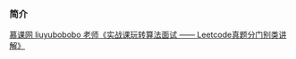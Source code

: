 ### 简介

[慕课网 liuyubobobo 老师《实战课玩转算法面试 —— Leetcode真题分门别类讲解》](https://coding.imooc.com/class/82.html)
